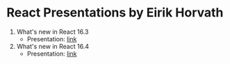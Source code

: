 # React Presentations by Eirik Horvath

1. What's new in React 16.3
    * Presentation: [link](/dist/react-16-3/index.html)
2. What's new in React 16.4
    * Presentation: [link](/dist/react-16-4/index.html)